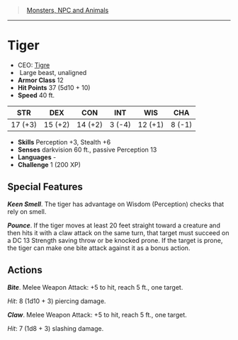 ﻿---
!Monster
Family: MonsterVO
Type: beast
Size: Large
Alignment: unaligned
ArmorClass: 12
HitPoints: 37 (5d10 + 10)
Speed: 40 ft.
Strength: 17 (+3)
Dexterity: 15 (+2)
Constitution: 14 (+2)
Intelligence: ' 3 (-4)'
Wisdom: 12 (+1)
Charisma: ' 8 (-1)'
Skills: Perception +3, Stealth +6
Senses: darkvision 60 ft., passive Perception 13
Languages: '-'
Challenge: 1 (200 XP)
Id: monsters_vo.md#tiger
ParentLink: monsters_vo.md#monsters-npc-and-animals
Name: Tiger
ParentName: Monsters, NPC and Animals
NameLevel: 1
AltName: '[Tigre](hd_monsters_tigre.md)'
Attributes: {}
---
> [Monsters, NPC and Animals](srd_monsters.md)

---

# Tiger

- CEO: [Tigre](hd_monsters_tigre.md)
-  Large beast, unaligned
- **Armor Class** 12
- **Hit Points** 37 (5d10 + 10)
- **Speed** 40 ft.

|STR|DEX|CON|INT|WIS|CHA|
|---|---|---|---|---|---|
|17 (+3)|15 (+2)|14 (+2)| 3 (-4)|12 (+1)| 8 (-1)|

- **Skills** Perception +3, Stealth +6
- **Senses** darkvision 60 ft., passive Perception 13
- **Languages** -
- **Challenge** 1 (200 XP)

## Special Features

**_Keen Smell_**. The tiger has advantage on Wisdom (Perception) checks that rely on smell.

**_Pounce_**. If the tiger moves at least 20 feet straight toward a creature and then hits it with a claw attack on the same turn, that target must succeed on a DC 13 Strength saving throw or be knocked prone. If the target is prone, the tiger can make one bite attack against it as a bonus action.

## Actions

**_Bite_**. Melee Weapon Attack: +5 to hit, reach 5 ft., one target.

_Hit_: 8 (1d10 + 3) piercing damage.

**_Claw_**. Melee Weapon Attack: +5 to hit, reach 5 ft., one target.

_Hit_: 7 (1d8 + 3) slashing damage.

